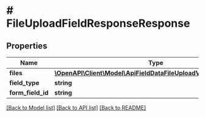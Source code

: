 # # FileUploadFieldResponseResponse

## Properties

Name | Type | Description | Notes
------------ | ------------- | ------------- | -------------
**files** | [**\OpenAPI\Client\Model\ApiFieldDataFileUploadValueFileResponse[]**](ApiFieldDataFileUploadValueFileResponse.md) |  | [optional]
**field_type** | **string** |  |
**form_field_id** | **string** |  |

[[Back to Model list]](../../README.md#models) [[Back to API list]](../../README.md#endpoints) [[Back to README]](../../README.md)
